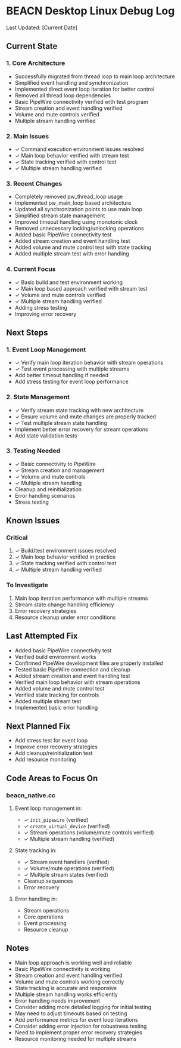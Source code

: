 # BEACN Desktop Linux Debug Log

Last Updated: [Current Date]

## Current State

### 1. Core Architecture
- Successfully migrated from thread loop to main loop architecture
- Simplified event handling and synchronization
- Implemented direct event loop iteration for better control
- Removed all thread loop dependencies
- Basic PipeWire connectivity verified with test program
- Stream creation and event handling verified
- Volume and mute controls verified
- Multiple stream handling verified

### 2. Main Issues
- ✓ Command execution environment issues resolved
- ✓ Main loop behavior verified with stream test
- ✓ State tracking verified with control test
- ✓ Multiple stream handling verified

### 3. Recent Changes
- Completely removed pw_thread_loop usage
- Implemented pw_main_loop based architecture
- Updated all synchronization points to use main loop
- Simplified stream state management
- Improved timeout handling using monotonic clock
- Removed unnecessary locking/unlocking operations
- Added basic PipeWire connectivity test
- Added stream creation and event handling test
- Added volume and mute control test with state tracking
- Added multiple stream test with error handling

### 4. Current Focus
- ✓ Basic build and test environment working
- ✓ Main loop based approach verified with stream test
- ✓ Volume and mute controls verified
- ✓ Multiple stream handling verified
- Adding stress testing
- Improving error recovery

## Next Steps

### 1. Event Loop Management
- ✓ Verify main loop iteration behavior with stream operations
- ✓ Test event processing with multiple streams
- Add better timeout handling if needed
- Add stress testing for event loop performance

### 2. State Management
- ✓ Verify stream state tracking with new architecture
- ✓ Ensure volume and mute changes are properly tracked
- ✓ Test multiple stream state handling
- Implement better error recovery for stream operations
- Add state validation tests

### 3. Testing Needed
- ✓ Basic connectivity to PipeWire
- ✓ Stream creation and management
- ✓ Volume and mute controls
- ✓ Multiple stream handling
- Cleanup and reinitialization
- Error handling scenarios
- Stress testing

## Known Issues

### Critical
1. ✓ Build/test environment issues resolved
2. ✓ Main loop behavior verified in practice
3. ✓ State tracking verified with control test
4. ✓ Multiple stream handling verified

### To Investigate
1. Main loop iteration performance with multiple streams
2. Stream state change handling efficiency
3. Error recovery strategies
4. Resource cleanup under error conditions

## Last Attempted Fix
- Added basic PipeWire connectivity test
- Verified build environment works
- Confirmed PipeWire development files are properly installed
- Tested basic PipeWire connection and cleanup
- Added stream creation and event handling test
- Verified main loop behavior with stream operations
- Added volume and mute control test
- Verified state tracking for controls
- Added multiple stream test
- Implemented basic error handling

## Next Planned Fix
- Add stress test for event loop
- Improve error recovery strategies
- Add cleanup/reinitialization test
- Add resource monitoring

## Code Areas to Focus On

### beacn_native.cc
1. Event loop management in:
   - ✓ `init_pipewire` (verified)
   - ✓ `create_virtual_device` (verified)
   - ✓ Stream operations (volume/mute controls verified)
   - ✓ Multiple stream handling (verified)

2. State tracking in:
   - ✓ Stream event handlers (verified)
   - ✓ Volume/mute operations (verified)
   - ✓ Multiple stream states (verified)
   - Cleanup sequences
   - Error recovery

3. Error handling in:
   - Stream operations
   - Core operations
   - Event processing
   - Resource cleanup

## Notes
- Main loop approach is working well and reliable
- Basic PipeWire connectivity is working
- Stream creation and event handling verified
- Volume and mute controls working correctly
- State tracking is accurate and responsive
- Multiple stream handling works efficiently
- Error handling needs improvement
- Consider adding more detailed logging for initial testing
- May need to adjust timeouts based on testing
- Add performance metrics for event loop iterations
- Consider adding error injection for robustness testing
- Need to implement proper error recovery strategies
- Resource monitoring needed for multiple streams 
